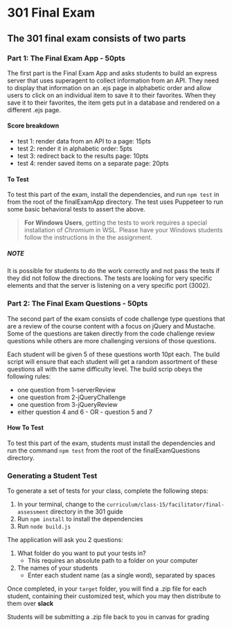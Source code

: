 # 301 Final Exam

## The 301 final exam consists of two parts

### Part 1: The Final Exam App - 50pts

The first part is the Final Exam App and asks students to build an express server that uses superagent to collect information from an API. They need to display that information on an .ejs page in alphabetic order and allow users to click on an individual item to save it to their favorites. When they save it to their favorites, the item gets put in a database and rendered on a different .ejs page.

#### Score breakdown

- test 1: render data from an API to a page: 15pts
- test 2: render it in alphabetic order: 5pts
- test 3: redirect back to the results page: 10pts
- test 4: render saved items on a separate page: 20pts

#### To Test

To test this part of the exam, install the dependencies, and run `npm test` in from the root of the finalExamApp directory. The test uses Puppeteer to run some basic behavioral tests to assert the above.

> **For Windows Users**, getting the tests to work requires a special installation of *Chromium* in WSL. Please have your Windows students follow the instructions in the the assignment.

##### NOTE

It is possible for students to do the work correctly and not pass the tests if they did not follow the directions. The tests are looking for very specific elements and that the server is listening on a very specific port (3002).

### Part 2: The Final Exam Questions - 50pts

The second part of the exam consists of code challenge type questions that are a review of the course content with a focus on jQuery and Mustache. Some of the questions are taken directly from the code challenge review questions while others are more challenging versions of those questions.

Each student will be given 5 of these questions worth 10pt each. The build script will ensure that each student will get a random assortment of these questions all with the same difficulty level. The build scrip obeys the following rules:

- one question from 1-serverReview
- one question from 2-jQueryChallenge
- one question from 3-jQueryReview
- either question 4 and 6 - OR - question 5 and 7

#### How To Test

To test this part of the exam, students must install the dependencies and run the command `npm test` from the root of the finalExamQuestions directory.

### Generating a Student Test

To generate a set of tests for your class, complete the following steps:

1. In your terminal, change to the `curriculum/class-15/facilitator/final-assessment` directory in the 301 guide
1. Run `npm install` to install the dependencies
1. Run `node build.js`

The application will ask you 2 questions:

1. What folder do you want to put your tests in?
   - This requires an absolute path to a folder on your computer
1. The names of your students
   - Enter each student name (as a single word), separated by spaces

Once completed, in your `target` folder, you will find a .zip file for each student, containing their customized test, which you may then distribute to them over **slack**

Students will be submitting a .zip file back to you in canvas for grading
